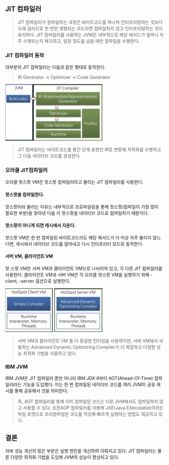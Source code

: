 ## JIT 컴파일러

> JIT 컴파일러가 컴파일하는 과정은 바이트코드를 하나씩 인터프리팅하는 것보다 오래 걸리므로 한 번만 생행되는 코드라면 컴파일하지 않고 인터프리팅하는 것이 유리하다. JIT 컴파일러를 사용하는 JVM은 내부적으로 해당 메서드가 얼마나 자주 수행되는지 체크하고, 일정 정도를 넘을 때만 컴파일을 수행한다.


### JIT 컴파일러 동작
대부분의 JIT 컴파일러는 다음과 같은 형태로 동작한다.

> IR Generator -> Optimizer -> Code Generator

![image](3.png)

> JIT 컴파일러는 바이트코드를 중간 단계 표현인 IR로 변환해 치적화를 수행하고 그 다음 네이티브 코드를 생성한다.

### 오라클 JIT컴파일러
오라클 핫스팟 VM은 핫스팟 컴파일러라고 불리는 JIT 컴파일러를 사용한다. 

#### 핫스팟을 컴파일한다.
핫스팟이라 불리는 이유는 내부적으로 프로파일링을 통해 핫스팟(컴파일이 가장 많이 필요한 부분)을 찾아낸 다음 이 핫스팟을 네이티브 코드로 컴파일하기 때문이다.

#### 핫스팟이 아니게 되면 캐시에서 지운다.
핫스팟 VM은 한 번 컴파일된 바이트코드라도 해당 메서드가 더 이상 자주 불리지 않느다면, 캐시에서 네이티브 코드를 덜어내고 다시 인터프리터 모드로 동작한다. 

#### 서버 VM, 클라이언트 VM
핫 스팟 VM은 서버 VM과  클라이언트 VM으로 나뉘어져 있고, 각 다른 JIT 컴파일러를 사용한다. 클라이언트 VM과 서버 VM은 각 오라클 핫스팟 VM을 실행하기 위해 -client, -server 옵션으로 실행한다.

![iamge](4.png)

> 서버 VM과 클라이언트 VM 둘 다 동일한 런타임을 사용하지만, 서버 VM에서 사용하는 Advanced Dynamic Optimizing Compiler가 더 복잡하고 다양한 성능 최적화 기법을 사용하고 있다.

###  IBM JVM
IBM JVM은 JIT 컴파일러 뿐만 아니라 IBM JDK 6부터 AOT(Ahead-Of-Time) 컴파일러라는 기능을 도입했다. 이는 한 번 컴파일된 네이티브 코드를 여러 JVM이 공유 캐시를 통해 공유해서 것을 의미한다. 

> 즉, AOT 컴파일러를 통해 이미 컴파일된 코드는 다른 JVM에서도 컴파일하지 않고 사용할 수 있다. 또한AOP 컴파일러를 이용해 JXE(Java EXecutable)이라는 파일 포맷으로 프리컴파일된 코드를 작성해 빠르게 실행하는 방법도 제공하고 있다.

## 결론
자바 성능 개선의 많은 부분은 실행 엔진을 개선하여 이뤄지고 있다. JIT 컴파일러는 물론 다양한 최적화 기법을 도입해 JVM의 성능이 향상되고 있다.